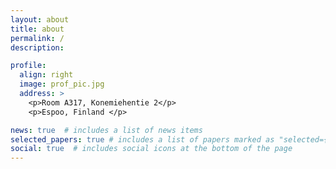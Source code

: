 ```yaml
---
layout: about
title: about
permalink: /
description:

profile:
  align: right
  image: prof_pic.jpg
  address: >
    <p>Room A317, Konemiehentie 2</p>
    <p>Espoo, Finland </p>

news: true  # includes a list of news items
selected_papers: true # includes a list of papers marked as "selected={true}"
social: true  # includes social icons at the bottom of the page
---
```


